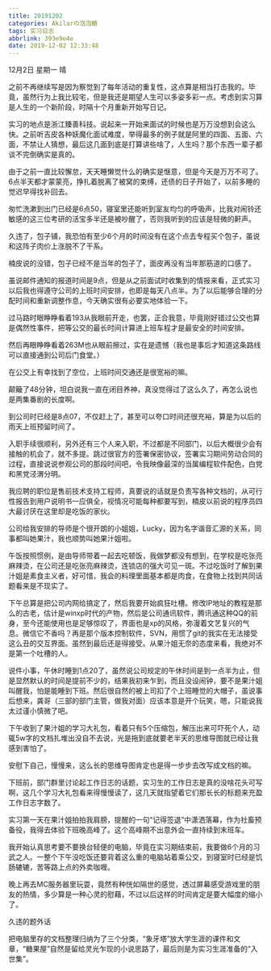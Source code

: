 ```yaml
---
title: 20191202
categories: Akilarの泡泡糖
tags: 实习日志
abbrlink: 393e9e4e
date: 2019-12-02 12:33:48
---
```


12月2日 星期一 晴

之前不再继续写是因为察觉到了每年活动的重复性，这点算是相当打击我的。毕竟，虽然行为上我比较宅，但是我还是期望人生可以多姿多彩一点。考虑到实习算是人生的一个新阶段，时隔十个月重新开始写日记。

实习的地点是浙江臻善科技。说起来一开始来面试的时候也是万万没想到会这么快。之前听吉皮各种妖魔化面试难度，举得最多的例子就是阿里的四面、五面、六面，不禁让人猜想，最后这几面到底是打算讲些啥了，人生吗？那个东西一辈子都谈不完倒确实是真的。

由于之前一直比较懈怠，天天睡懒觉什么的确实是惬意，但是今天是万万不可了。6点半天都才蒙蒙亮，挣扎着脱离了被窝的束缚，还债的日子开始了，以前多睡的觉迟早得找补回去。

匆忙洗漱到出门已经是6点50，寝室里还能听到室友均匀的呼吸声，比我对闹铃还敏感的这三位考研的活宝多半还是被吵醒了，否则我听到的应该是轻微的鼾声。

久违了，包子铺，我恐怕有至少6个月的时间没有在这个点去专程买个包子，虽说和这阵子肉价上涨脱不了干系。

楠皮说的没错，包子已经不是当年的包子了，面皮再没有当年那筋道的口感了。

虽说邮件通知的报道时间是9点，但是从之前面试时收集到的情报来看，正式实习以后我也得遵守公司的上班时间安排，也即是每天八点半。为了以后能够合理的分配时间和重新调整作息，今天确实很有必要实地体验一下。

过马路时眼睁睁看着193从我眼前开走，也罢，正合我意，毕竟刚好错过公交也算是偶然性事件，把等公交的最长时间计算进上班车程才是最安全的时间安排。

然后再眼睁睁看着263M也从眼前擦过，实在是遗憾（我也是事后才知道这条路线可以直接通到公司后门食堂。）

在公交上有幸找到了空位，上班时间交通还是很宽裕的嘛。

颠簸了48分钟，坦白说我一直在闭目养神，真没觉得过了这么久了，再怎么说也是两集番剧的长度啊。

到公司时已经是8点07，不仅赶上了，甚至可以夸口时间还很充裕，算是为以后的雨天上班预留时间了。

入职手续很顺利，另外还有三个人来入职，不过都是不同部门，以后大概很少会有接触的机会了，就不多提。跳过很官方的签署保密协议，签署实习期间劳动合同的过程，直接说说参观公司的那段时间吧，令我映像最深的当属编程软件配色，白党和黑党泾渭分明。

我应聘的职位是售前技术支持工程师，真要说的话就是负责写各种文档的，从可行性报告到用户说明书一应俱全，视情况可能每种都要写到，楠皮以前说的程序员四大最讨厌在这里却是吃饭的家伙。

公司给我安排的导师是个很开朗的小姐姐，Lucky，因为名字谐音汇源的关系，同事都叫她果汁，我也顺势叫她果汁姐啦。

午饭按照惯例，是由导师带着一起去吃顿饭，我做梦都没有想到，在学校是吃张亮麻辣烫，在公司还是吃张亮麻辣烫，连锁店的强大可见一斑。不过吃饭时了解到果汁姐是素食主义者，好可惜，我会的料理里面基本都是肉食，在食物上找到共同话题看来是不现实了。

下午总算是把公司内网给搞定了，然后我要开始疯狂吐槽。修改IP地址的教程是那么的古老，估计是winxp时代的产物，然后是公司通讯软件，腾讯通这种QQ的前身，至今还能使用也是足够惊叹了，界面也是xp的风格，弥漫着文艺复兴的气息。微信它不香吗？再是那个版本控制软件，SVN，用惯了git的我实在无法接受这么丑的交互界面。虽然到最后还是得接受。从果汁姐无奈的态度来看，我绝对不是第一个吐槽的人。

说件小事，午休时睡到1点20了，虽然说公司规定的午休时间是到一点半为止，但是显然默认的时间是提前不少的，结果我初来乍到，而且没设闹钟，要不是果汁姐叫醒我，怕是能睡到下班。然后很自然的被上司扣了个上班睡觉的大帽子，虽说事后想来，龚哥（三部的部门主管，做我对面）应该本意是开个玩笑，嗯，只能说我太过谨小慎微了吧。

下午收到了果汁姐的学习大礼包，看着只有5个压缩包，解压出来可吓死个人，动辄5w字的文档扎堆出没自不去说，光是拖到底就要老半天的思维导图就已经让我感到害怕了。

安慰下自己，慢慢来，这么长的思维导图肯定也是得一步步去改写成文档的嘛。

下班前，部门群里讨论起工作日志的话题，实习生的工作日志是真的没啥花头可写啊，这几个学习大礼包看来得慢慢读了，这几天就指望着它们那长长的标题来充盈工作日志字数了。

实习第一天在果汁姐拍拍我肩膀，提醒的一句“记得签退”中潇洒落幕，作为社畜预备役，我得去体验下班晚高峰了。这个高峰期不出意外会一直持续到末班车。

我开始认真思考要不要换台轻便的电脑，毕竟在实习期结束前，我要做6个月的习武之人。一整个下午没吃饭还要背着这么重的电脑站着乘公交，到寝室时已经是饥肠辘辘，苦等路上点的外卖咖喱。

晚上再去MC服务器里玩耍，竟然有种恍如隔世的感觉，透过屏幕感受游戏里的朋友的热情，多少算是一种心灵的慰藉，不过以后这样的时间肯定是要大幅度的缩小了。

久违的题外话

把电脑里存的文档整理归纳为了三个分类，“象牙塔”放大学生涯的课件和文章，“糖果屋”自然是留给灵光乍现的小说思路了，最后则是为实习生涯准备的“入世集”。
